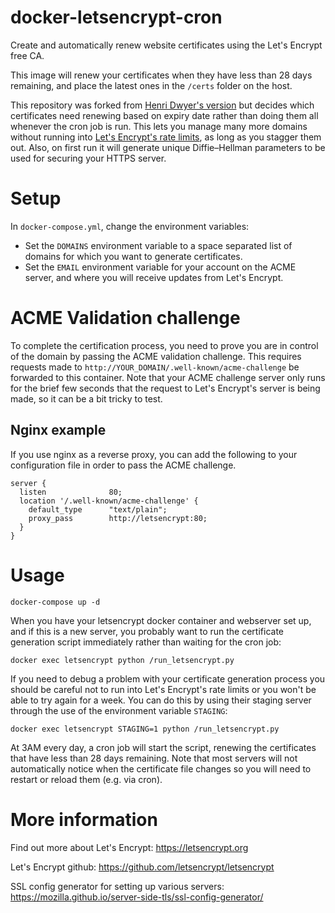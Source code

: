 # docker-letsencrypt-cron
Create and automatically renew website certificates using the Let's Encrypt free CA.

This image will renew your certificates when they have less than 28 days remaining, and place the latest ones in the `/certs` folder on the host.

This repository was forked from [Henri Dwyer's version](https://github.com/henridwyer/docker-letsencrypt-cron) but decides which certificates need renewing based on expiry date rather than doing them all whenever the cron job is run. This lets you manage many more domains without running into [Let's Encrypt's rate limits](https://letsencrypt.org/docs/rate-limits/), as long as you stagger them out. Also, on first run it will generate unique Diffie–Hellman parameters to be used for securing your HTTPS server.

# Setup

In `docker-compose.yml`, change the environment variables:
- Set the `DOMAINS` environment variable to a space separated list of domains for which you want to generate certificates.
- Set the `EMAIL` environment variable for your account on the ACME server, and where you will receive updates from Let's Encrypt.

# ACME Validation challenge

To complete the certification process, you need to prove you are in control of the domain by passing the ACME validation challenge. This requires requests made to `http://YOUR_DOMAIN/.well-known/acme-challenge` be forwarded to this container. Note that your ACME challenge server only runs for the brief few seconds that the request to Let's Encrypt's server is being made, so it can be a bit tricky to test.

## Nginx example

If you use nginx as a reverse proxy, you can add the following to your configuration file in order to pass the ACME challenge.

``` nginx
server {
  listen              80;
  location '/.well-known/acme-challenge' {
    default_type      "text/plain";
    proxy_pass        http://letsencrypt:80;
  }
}

```

# Usage

```shell
docker-compose up -d
```

When you have your letsencrypt docker container and webserver set up, and if this is a new server, you probably want to run the certificate generation script immediately rather than waiting for the cron job:

```shell
docker exec letsencrypt python /run_letsencrypt.py
```

If you need to debug a problem with your certificate generation process you should be careful not to run into Let's Encrypt's rate limits or you won't be able to try again for a week. You can do this by using their staging server through the use of the environment variable `STAGING`:

```shell
docker exec letsencrypt STAGING=1 python /run_letsencrypt.py
```

At 3AM every day, a cron job will start the script, renewing the certificates that have less than 28 days remaining. Note that most servers will not automatically notice when the certificate file changes so you will need to restart or reload them (e.g. via cron).

# More information

Find out more about Let's Encrypt: https://letsencrypt.org

Let's Encrypt github: https://github.com/letsencrypt/letsencrypt

SSL config generator for setting up various servers: https://mozilla.github.io/server-side-tls/ssl-config-generator/
